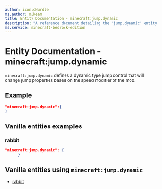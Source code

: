 ```yaml
---
author: iconicNurdle
ms.author: mikeam
title: Entity Documentation - minecraft:jump.dynamic
description: "A reference document detailing the 'jump.dynamic' entity component"
ms.service: minecraft-bedrock-edition
---
```


# Entity Documentation - minecraft:jump.dynamic

`minecraft:jump.dynamic` defines a dynamic type jump control that will change jump properties based on the speed modifier of the mob.

## Example

```json
"minecraft:jump.dynamic":{
}
```

## Vanilla entities examples

### rabbit

```json
"minecraft:jump.dynamic": {
      }
```

## Vanilla entities using `minecraft:jump.dynamic`

- [rabbit](../../../../Source/VanillaBehaviorPack_Snippets/entities/rabbit.md)
